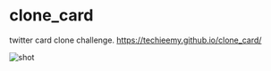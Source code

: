 # clone_card
twitter card clone challenge.
https://techieemy.github.io/clone_card/

![shot](https://user-images.githubusercontent.com/109935893/205704490-3b6d6892-2bcf-4542-a4f7-1451fccea11c.JPG)
